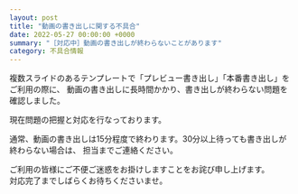 ```yaml
---
layout: post
title: "動画の書き出しに関する不具合"
date: 2022-05-27 00:00:00 +0000
summary: "［対応中］動画の書き出しが終わらないことがあります"
category: 不具合情報
---
```


複数スライドのあるテンプレートで「プレビュー書き出し」「本番書き出し」をご利用の際に、
動画の書き出しに長時間かかり、書き出しが終わらない問題を確認しました。

現在問題の把握と対応を行なっております。

通常、動画の書き出しは15分程度で終わります。30分以上待っても書き出しが終わらない場合は、
担当までご連絡ください。

ご利用の皆様にご不便ご迷惑をお掛けしますことをお詫び申し上げます。 \
対応完了までしばらくお待ちくださいませ。

